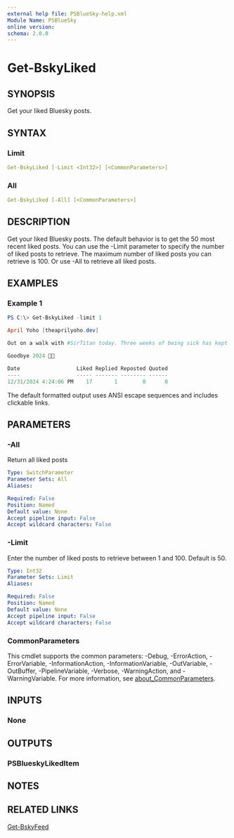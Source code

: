 ```yaml
---
external help file: PSBlueSky-help.xml
Module Name: PSBlueSky
online version:
schema: 2.0.0
---
```


# Get-BskyLiked

## SYNOPSIS

Get your liked Bluesky posts.

## SYNTAX

### Limit

```yaml
Get-BskyLiked [-Limit <Int32>] [<CommonParameters>]
```

### All

```yaml
Get-BskyLiked [-All] [<CommonParameters>]
```

## DESCRIPTION

Get your liked Bluesky posts. The default behavior is to get the 50 most recent liked posts. You can use the -Limit parameter to specify the number of liked posts to retrieve. The maximum number of liked posts you can retrieve is 100. Or use -All to retrieve all liked posts.

## EXAMPLES

### Example 1

```powershell
PS C:\> Get-BskyLiked -limit 1

April Yoho [theaprilyoho.dev]

Out on a walk with #SirTitan today. Three weeks of being sick has kept us from our usual jaunts.

Goodbye 2024 💪👏

Date                  Liked Replied Reposted Quoted
----                  ----- ------- -------- ------
12/31/2024 4:24:06 PM    17       1        0      0
```

The default formatted output uses ANSI escape sequences and includes clickable links.

## PARAMETERS

### -All

Return all liked posts

```yaml
Type: SwitchParameter
Parameter Sets: All
Aliases:

Required: False
Position: Named
Default value: None
Accept pipeline input: False
Accept wildcard characters: False
```

### -Limit

Enter the number of liked posts to retrieve between 1 and 100.
Default is 50.

```yaml
Type: Int32
Parameter Sets: Limit
Aliases:

Required: False
Position: Named
Default value: None
Accept pipeline input: False
Accept wildcard characters: False
```


### CommonParameters

This cmdlet supports the common parameters: -Debug, -ErrorAction, -ErrorVariable, -InformationAction, -InformationVariable, -OutVariable, -OutBuffer, -PipelineVariable, -Verbose, -WarningAction, and -WarningVariable. For more information, see [about_CommonParameters](http://go.microsoft.com/fwlink/?LinkID=113216).

## INPUTS

### None

## OUTPUTS

### PSBlueskyLikedItem

## NOTES

## RELATED LINKS

[Get-BskyFeed](Get-BskyFeed.md)
